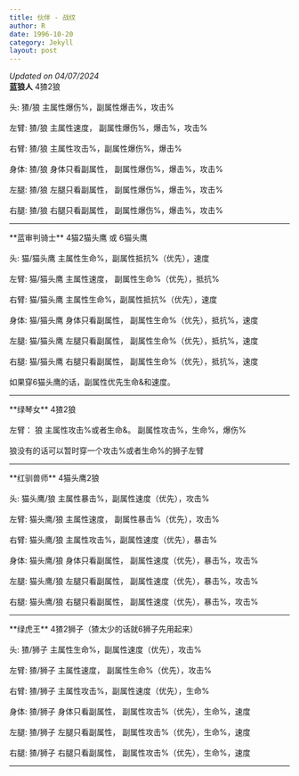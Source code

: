```yaml
---
title: 伙伴 - 战纹
author: R
date: 1996-10-20
category: Jekyll
layout: post
---
```

*Updated on 04/07/2024*<br>
**蓝狼人** 4猹2狼
<br><br>
头: 猹/狼 主属性爆伤%，副属性爆击%，攻击%
<br><br>
左臂: 猹/狼 主属性速度， 副属性爆伤%，爆击%，攻击%
<br><br>
右臂: 猹/狼 主属性攻击%，副属性爆伤%，爆击%
<br><br>
身体: 猹/狼 身体只看副属性， 副属性爆伤%，爆击%，攻击%
<br><br>
左腿: 猹/狼 左腿只看副属性， 副属性爆伤%，爆击%，攻击%
<br><br>
右腿: 猹/狼 右腿只看副属性， 副属性爆伤%，爆击%，攻击%
<br>
<hr>
**蓝审判骑士** 4猫2猫头鹰 或 6猫头鹰
<br><br>
头: 猫/猫头鹰 主属性生命%，副属性抵抗%（优先），速度
<br><br>
左臂: 猫/猫头鹰 主属性速度， 副属性生命%（优先），抵抗%
<br><br>
右臂: 猫/猫头鹰 主属性生命%，副属性抵抗%（优先），速度
<br><br>
身体: 猫/猫头鹰 身体只看副属性， 副属性生命%（优先），抵抗%，速度
<br><br>
左腿: 猫/猫头鹰 左腿只看副属性， 副属性生命%（优先），抵抗%，速度
<br><br>
右腿: 猫/猫头鹰 右腿只看副属性， 副属性生命%（优先），抵抗%，速度
<br><br>
如果穿6猫头鹰的话，副属性优先生命&和速度。
<br>
<hr>
**绿琴女** 4猹2狼
<br><br>
左臂： 狼 主属性攻击%或者生命&。  副属性攻击%，生命%，爆伤%
<br><br>
狼没有的话可以暂时穿一个攻击%或者生命%的狮子左臂
<br>
<hr>
**红驯兽师** 4猫头鹰2狼
<br><br>
头: 猫头鹰/狼 主属性暴击%，副属性速度（优先），攻击%
<br><br>
左臂: 猫头鹰/狼 主属性速度， 副属性暴击%（优先），攻击%
<br><br>
右臂: 猫头鹰/狼 主属性攻击%，副属性速度（优先），暴击%
<br><br>
身体: 猫头鹰/狼 身体只看副属性， 副属性速度（优先），暴击%，攻击%
<br><br>
左腿: 猫头鹰/狼 左腿只看副属性， 副属性速度（优先），暴击%，攻击%
<br><br>
右腿: 猫头鹰/狼 右腿只看副属性， 副属性速度（优先），暴击%，攻击%
<br>
<hr>
**绿虎王** 4猹2狮子（猹太少的话就6狮子先用起来）
<br><br>
头: 猹/狮子 主属性生命%，副属性速度（优先），攻击%
<br><br>
左臂: 猹/狮子 主属性速度， 副属性生命%（优先），攻击%
<br><br>
右臂: 猹/狮子 主属性攻击%，副属性速度（优先），生命%
<br><br>
身体: 猹/狮子 身体只看副属性， 副属性攻击%（优先），生命%，速度
<br><br>
左腿: 猹/狮子 左腿只看副属性， 副属性攻击%（优先），生命%，速度
<br><br>
右腿: 猹/狮子 右腿只看副属性， 副属性攻击%（优先），生命%，速度
<br>
<hr>